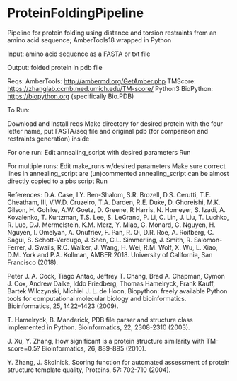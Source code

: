 # ProteinFoldingPipeline
Pipeline for protein folding using distance and torsion restraints from an amino acid sequence; AmberTools18 wrapped in Python

Input: amino acid sequence as a FASTA or txt file

Output: folded protein in pdb file

Reqs:
AmberTools: http://ambermd.org/GetAmber.php
TMScore: https://zhanglab.ccmb.med.umich.edu/TM-score/
Python3
BioPython: https://biopython.org (specifically Bio.PDB)

To Run:

Download and Install reqs
Make directory for desired protein with the four letter name, put FASTA/seq file and original pdb (for comparison and restraints generation) inside

For one run:
Edit annealing_script with desired parameters
Run

For multiple runs:
Edit make_runs w/desired parameters
Make sure correct lines in annealing_script are (un)commented annealing_script can be almost directly copied to a pbs script
Run

References:
D.A. Case, I.Y. Ben-Shalom, S.R. Brozell, D.S. Cerutti, T.E. Cheatham, III, V.W.D. Cruzeiro, T.A. Darden, R.E. Duke, D. Ghoreishi, M.K. Gilson, H. Gohlke, A.W. Goetz, D. Greene, R Harris, N. Homeyer, S. Izadi, A. Kovalenko, T. Kurtzman, T.S. Lee, S. LeGrand, P. Li, C. Lin, J. Liu, T. Luchko, R. Luo, D.J. Mermelstein, K.M. Merz, Y. Miao, G. Monard, C. Nguyen, H. Nguyen, I. Omelyan, A. Onufriev, F. Pan, R. Qi, D.R. Roe, A. Roitberg, C. Sagui, S. Schott-Verdugo, J. Shen, C.L. Simmerling, J. Smith, R. Salomon-Ferrer, J. Swails, R.C. Walker, J. Wang, H. Wei, R.M. Wolf, X. Wu, L. Xiao, D.M. York and P.A. Kollman, AMBER 2018. University of California, San Francisco (2018).

Peter J. A. Cock, Tiago Antao, Jeffrey T. Chang, Brad A. Chapman, Cymon J. Cox, Andrew Dalke, Iddo Friedberg, Thomas Hamelryck, Frank Kauff, Bartek Wilczynski, Michiel J. L. de Hoon, Biopython: freely available Python tools for computational molecular biology and bioinformatics. Bioinformatics, 25, 1422–1423 (2009).

T. Hamelryck, B. Manderick, PDB file parser and structure class implemented in Python. Bioinformatics, 22, 2308-2310 (2003).

J. Xu, Y. Zhang, How significant is a protein structure similarity with TM-score=0.5? Bioinformatics, 26, 889-895 (2010).

Y. Zhang, J. Skolnick, Scoring function for automated assessment of protein structure template quality, Proteins, 57: 702-710 (2004).

